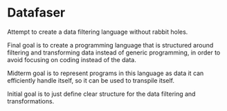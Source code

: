 # Datafaser

Attempt to create a data filtering language without rabbit holes.

Final goal is to create a programming language that is structured around filtering and transforming data instead of generic programming, in order to avoid focusing on coding instead of the data.

Midterm goal is to represent programs in this language as data it can efficiently handle itself, so it can be used to transpile itself.

Initial goal is to just define clear structure for the data filtering and transformations.

